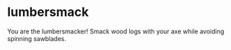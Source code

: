 # lumbersmack
You are the lumbersmacker! Smack wood logs with your axe while avoiding spinning sawblades.
